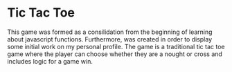# Tic Tac Toe

This game was formed as a consilidation from the beginning of learning about javascript functions. Furthermore, was created in order to display some initial work on my personal profile. The game is a traditional tic tac toe game where the player can choose whether they are a nought or cross and includes logic for a game win.

